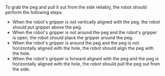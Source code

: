 To grab the peg and pull it out from the side reliably, the robot should perform the following steps:
- When the robot's gripper is not vertically aligned with the peg, the robot should put gripper above the peg.
- When the robot's gripper is not around the peg and the robot's gripper is open, the robot should place the gripper around the peg.
- When the robot's gripper is around the peg and the peg is not horizontally aligned with the hole, the robot should align the peg with the hole.
- When the robot's gripper is forward aligned with the peg and the peg is horizontally aligned with the hole, the robot should pull the peg out from the side.